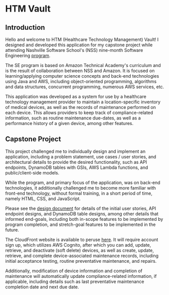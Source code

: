 # HTM Vault

## Introduction

Hello and welcome to HTM (Healthcare Technology Management) Vault! I designed and developed this application for my capstone project while attending Nashville Software School's (NSS) nine-month Software Engineering [program](https://nashvillesoftwareschool.com/programs/software-engineering).

The SE program is based on Amazon Technical Academy's curriculum and is the result of collaboration between NSS and Amazon. It is focused on learning/applying computer science concepts and back-end technologies using Java and AWS, including object-oriented programming, algorithms and data structures, concurrent programming, numerous AWS services, etc.

This application was developed as a system for use by a healthcare technology management provider to maintain a location-specific inventory of medical devices, as well as the records of maintenance performed on each device. This allows providers to keep track of compliance-related information, such as routine maintenance due-dates, as well as a performance history of a given device, among other features.

## Capstone Project

This project challenged me to individually design and implement an application, including a problem statement, use cases / user stories, and architectural details to provide the desired functionality, such as API endpoints, DynamoDB tables with GSIs, AWS Lambda functions, and public/client-side models.

While the program, and primary focus of the application, was on back-end technologies, it additionally challenged me to become more familiar with front-end technology, without formal training, in a short period of time, namely HTML, CSS, and JavaScript.

Please see the [design document](resources/design-document.md) for details of the initial user stories, API endpoint designs, and DynamoDB table designs, among other details that informed end-goals, including both in-scope features to be implemented by program completion, and stretch-goal features to be implemented in the future.

The CloudFront website is available to peruse [here](https://d337ybw2cvpbqx.cloudfront.net/). It will require account sign up, which utilizes AWS Cognito, after which you can add, update, retrieve, and deactivate (soft delete) devices, as well as create, update, retrieve, and complete device-associated maintenance records, including initial acceptance testing, routine preventative maintenance, and repairs.

Additionally, modification of device information and completion of maintenance will automatically update compliance-related information, if applicable, including details such as last preventative maintenance completion date and next due date.